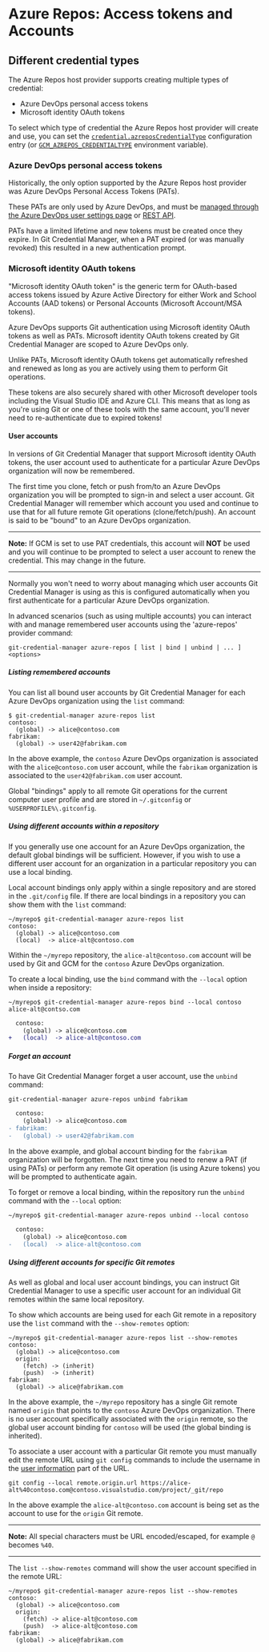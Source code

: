 # Azure Repos: Access tokens and Accounts

## Different credential types

The Azure Repos host provider supports creating multiple types of credential:

- Azure DevOps personal access tokens
- Microsoft identity OAuth tokens

To select which type of credential the Azure Repos host provider will create
and use, you can set the [`credential.azreposCredentialType`][credential-azreposCredentialType]
configuration entry (or [`GCM_AZREPOS_CREDENTIALTYPE`][gcm-azrepos-credential-type]
environment variable).

### Azure DevOps personal access tokens

Historically, the only option supported by the Azure Repos host provider was
Azure DevOps Personal Access Tokens (PATs).

These PATs are only used by Azure DevOps, and must be [managed through the Azure
DevOps user settings page][azure-devops-pats] or [REST API][azure-devops-api].

PATs have a limited lifetime and new tokens must be created once they expire. In
Git Credential Manager, when a PAT expired (or was manually revoked) this
resulted in a new authentication prompt.

### Microsoft identity OAuth tokens

"Microsoft identity OAuth token" is the generic term for OAuth-based access
tokens issued by Azure Active Directory for either Work and School Accounts
(AAD tokens) or Personal Accounts (Microsoft Account/MSA tokens).

Azure DevOps supports Git authentication using Microsoft identity OAuth tokens
as well as PATs. Microsoft identity OAuth tokens created by Git Credential
Manager are scoped to Azure DevOps only.

Unlike PATs, Microsoft identity OAuth tokens get automatically refreshed and
renewed as long as you are actively using them to perform Git operations.

These tokens are also securely shared with other Microsoft developer tools
including the Visual Studio IDE and Azure CLI. This means that as long as you're
using Git or one of these tools with the same account, you'll never need to
re-authenticate due to expired tokens!

#### User accounts

In versions of Git Credential Manager that support Microsoft identity OAuth
tokens, the user account used to authenticate for a particular Azure DevOps
organization will now be remembered.

The first time you clone, fetch or push from/to an Azure DevOps organization you
will be prompted to sign-in and select a user account. Git Credential Manager
will remember which account you used and continue to use that for all future
remote Git operations (clone/fetch/push). An account is said to be "bound" to
an Azure DevOps organization.

---

**Note:** If GCM is set to use PAT credentials, this account will **NOT** be
used and you will continue to be prompted to select a user account to renew the
credential. This may change in the future.

---

Normally you won't need to worry about managing which user accounts Git
Credential Manager is using as this is configured automatically when you first
authenticate for a particular Azure DevOps organization.

In advanced scenarios (such as using multiple accounts) you can interact with
and manage remembered user accounts using the 'azure-repos' provider command:

```shell
git-credential-manager azure-repos [ list | bind | unbind | ... ] <options>
```

##### Listing remembered accounts

You can list all bound user accounts by Git Credential Manager for each Azure
DevOps organization using the `list` command:

```shell
$ git-credential-manager azure-repos list
contoso:
  (global) -> alice@contoso.com
fabrikam:
  (global) -> user42@fabrikam.com
```

In the above example, the `contoso` Azure DevOps organization is associated with
the `alice@contoso.com` user account, while the `fabrikam` organization is
associated to the `user42@fabrikam.com` user account.

Global "bindings" apply to all remote Git operations for the current computer
user profile and are stored in `~/.gitconfig` or `%USERPROFILE%\.gitconfig`.

##### Using different accounts within a repository

If you generally use one account for an Azure DevOps organization, the default
global bindings will be sufficient. However, if you wish to use a different
user account for an organization in a particular repository you can use a local
binding.

Local account bindings only apply within a single repository and are stored in
the `.git/config` file. If there are local bindings in a repository you can show
them with the `list` command:

```shell
~/myrepo$ git-credential-manager azure-repos list
contoso:
  (global) -> alice@contoso.com
  (local)  -> alice-alt@contoso.com
```

Within the `~/myrepo` repository, the `alice-alt@contoso.com` account will be
used by Git and GCM for the `contoso` Azure DevOps organization.

To create a local binding, use the `bind` command with the `--local` option when
inside a repository:

```shell
~/myrepo$ git-credential-manager azure-repos bind --local contoso alice-alt@contso.com
```

```diff
  contoso:
    (global) -> alice@contoso.com
+   (local)  -> alice-alt@contoso.com
```

##### Forget an account

To have Git Credential Manager forget a user account, use the `unbind` command:

```shell
git-credential-manager azure-repos unbind fabrikam
```

```diff
  contoso:
    (global) -> alice@contoso.com
- fabrikam:
-   (global) -> user42@fabrikam.com
```

In the above example, and global account binding for the `fabrikam` organization
will be forgotten. The next time you need to renew a PAT (if using PATs) or
perform any remote Git operation (is using Azure tokens) you will be prompted
to authenticate again.

To forget or remove a local binding, within the repository run the `unbind`
command with the `--local` option:

```shell
~/myrepo$ git-credential-manager azure-repos unbind --local contoso
```

```diff
  contoso:
    (global) -> alice@contoso.com
-   (local)  -> alice-alt@contoso.com
```

##### Using different accounts for specific Git remotes

As well as global and local user account bindings, you can instruct Git
Credential Manager to use a specific user account for an individual Git remotes
within the same local repository.

To show which accounts are being used for each Git remote in a repository use
the `list` command with the `--show-remotes` option:

```shell
~/myrepo$ git-credential-manager azure-repos list --show-remotes
contoso:
  (global) -> alice@contoso.com
  origin:
    (fetch) -> (inherit)
    (push)  -> (inherit)
fabrikam:
  (global) -> alice@fabrikam.com
```

In the above example, the `~/myrepo` repository has a single Git remote named
`origin` that points to the `contoso` Azure DevOps organization. There is no
user account specifically associated with the `origin` remote, so the global
user account binding for `contoso` will be used (the global binding is
inherited).

To associate a user account with a particular Git remote you must manually edit
the remote URL using `git config` commands to include the username in the
[user information][rfc3986-s321] part of the URL.

```shell
git config --local remote.origin.url https://alice-alt%40contoso.com@contoso.visualstudio.com/project/_git/repo
```

In the above example the `alice-alt@contoso.com` account is being set as the
account to use for the `origin` Git remote.

---

**Note:** All special characters must be URL encoded/escaped, for example `@`
becomes `%40`.

---

The `list --show-remotes` command will show the user account specified in the
remote URL:

```shell
~/myrepo$ git-credential-manager azure-repos list --show-remotes
contoso:
  (global) -> alice@contoso.com
  origin:
    (fetch) -> alice-alt@contoso.com
    (push)  -> alice-alt@contoso.com
fabrikam:
  (global) -> alice@fabrikam.com
```

[azure-devops-pats]: https://docs.microsoft.com/en-us/azure/devops/organizations/accounts/use-personal-access-tokens-to-authenticate?view=azure-devops&tabs=preview-page
[credential-azreposCredentialType]: configuration.md#credentialazreposcredentialtype
[gcm-azrepos-credential-type]: environment.md#GCM_AZREPOS_CREDENTIALTYPE
[azure-devops-api]: https://docs.microsoft.com/en-gb/rest/api/azure/devops/tokens/pats
[rfc3986-s321]: https://www.rfc-editor.org/rfc/rfc3986#section-3.2.1

